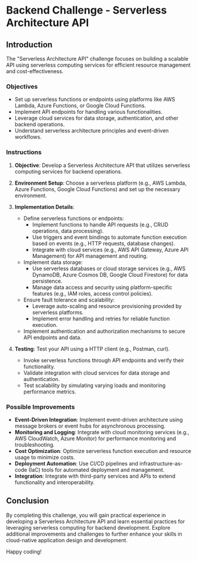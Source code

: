 # Backend Challenge - Serverless Architecture API

## Introduction

The "Serverless Architecture API" challenge focuses on building a scalable API using serverless computing services for efficient resource management and cost-effectiveness.

### Objectives

- Set up serverless functions or endpoints using platforms like AWS Lambda, Azure Functions, or Google Cloud Functions.
- Implement API endpoints for handling various functionalities.
- Leverage cloud services for data storage, authentication, and other backend operations.
- Understand serverless architecture principles and event-driven workflows.

### Instructions

1. **Objective**: Develop a Serverless Architecture API that utilizes serverless computing services for backend operations.

2. **Environment Setup**: Choose a serverless platform (e.g., AWS Lambda, Azure Functions, Google Cloud Functions) and set up the necessary environment.

3. **Implementation Details**: 
   - Define serverless functions or endpoints:
     - Implement functions to handle API requests (e.g., CRUD operations, data processing).
     - Use triggers and event bindings to automate function execution based on events (e.g., HTTP requests, database changes).
     - Integrate with cloud services (e.g., AWS API Gateway, Azure API Management) for API management and routing.
   - Implement data storage:
     - Use serverless databases or cloud storage services (e.g., AWS DynamoDB, Azure Cosmos DB, Google Cloud Firestore) for data persistence.
     - Manage data access and security using platform-specific features (e.g., IAM roles, access control policies).
   - Ensure fault tolerance and scalability:
     - Leverage auto-scaling and resource provisioning provided by serverless platforms.
     - Implement error handling and retries for reliable function execution.
   - Implement authentication and authorization mechanisms to secure API endpoints and data.

4. **Testing**: Test your API using a HTTP client (e.g., Postman, curl).
   - Invoke serverless functions through API endpoints and verify their functionality.
   - Validate integration with cloud services for data storage and authentication.
   - Test scalability by simulating varying loads and monitoring performance metrics.

### Possible Improvements

- **Event-Driven Integration**: Implement event-driven architecture using message brokers or event hubs for asynchronous processing.
- **Monitoring and Logging**: Integrate with cloud monitoring services (e.g., AWS CloudWatch, Azure Monitor) for performance monitoring and troubleshooting.
- **Cost Optimization**: Optimize serverless function execution and resource usage to minimize costs.
- **Deployment Automation**: Use CI/CD pipelines and infrastructure-as-code (IaC) tools for automated deployment and management.
- **Integration**: Integrate with third-party services and APIs to extend functionality and interoperability.

## Conclusion

By completing this challenge, you will gain practical experience in developing a Serverless Architecture API and learn essential practices for leveraging serverless computing for backend development. Explore additional improvements and challenges to further enhance your skills in cloud-native application design and development.

Happy coding!
